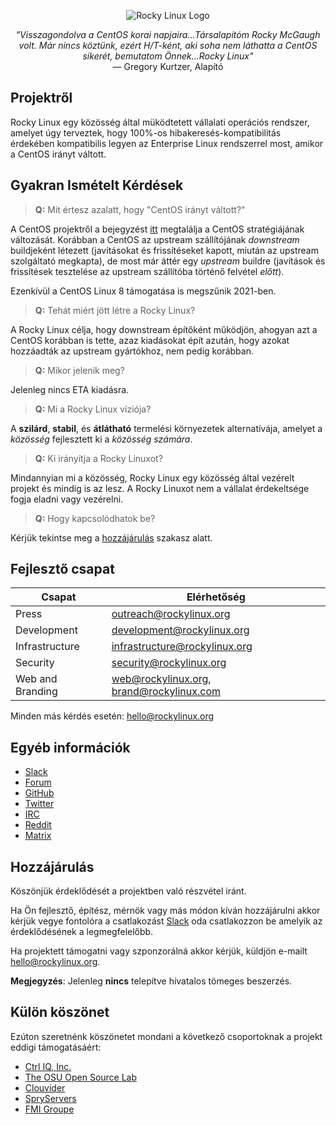 <p align="center">
<img src="https://media.githubusercontent.com/media/rocky-linux/branding/main/logo-text-light%402x.png" alt="Rocky Linux Logo">
</p>

<p align="center">
<i>"Visszagondolva a CentOS korai napjaira...Társalapítóm Rocky McGaugh volt. Már nincs köztünk, ezért H/T-ként, aki soha nem láthatta a CentOS sikerét, bemutatom Önnek...Rocky Linux"</i><br>
— Gregory Kurtzer, Alapító
</p>

## Projektről

Rocky Linux egy közösség által müködtetett vállalati operációs rendszer, amelyet úgy terveztek, hogy 100%-os hibakeresés-kompatibilitás érdekében kompatibilis legyen az Enterprise Linux rendszerrel most, amikor a CentOS irányt váltott.

## Gyakran Ismételt Kérdések

> **Q:** Mit értesz azalatt, hogy "CentOS irányt váltott?"

A CentOS projektről a bejegyzést [itt](https://blog.centos.org/2020/12/future-is-centos-stream/) megtalálja a CentOS stratégiájának változását. Korábban a CentOS az upstream szállítójának *downstream* buildjeként létezett (javításokat és frissítéseket kapott, miután az upstream szolgáltató megkapta), de most már áttér egy *upstream* buildre (javítások és frissítések tesztelése az upstream szállítóba történő felvétel *előtt*).

Ezenkívül a CentOS Linux 8 támogatása is megszűnik 2021-ben.

> **Q:** Tehát miért jött létre a Rocky Linux?

A Rocky Linux célja, hogy downstream építőként működjön, ahogyan azt a CentOS korábban is tette, azaz kiadásokat épít azután, hogy azokat hozzáadták az upstream gyártókhoz, nem pedig korábban.

> **Q:** Mikor jelenik meg?

Jelenleg nincs ETA kiadásra.

> **Q:** Mi a Rocky Linux víziója?

A **szilárd**, **stabil**, és **átlátható** termelési környezetek alternatívája, amelyet a *közösség* fejlesztett ki a *közösség számára*.

> **Q:** Ki irányítja a Rocky Linuxot?

Mindannyian mi a közösség, Rocky Linux egy közösség által vezérelt projekt és mindig is az lesz. A Rocky Linuxot nem a vállalat érdekeltsége fogja eladni vagy vezérelni.

> **Q:** Hogy kapcsolódhatok be?

Kérjük tekintse meg a [hozzájárulás](#Hozzájárulás) szakasz alatt.

## Fejlesztő csapat

| Csapat                        | Elérhetőség                               |
|-------------------------------|-------------------------------------------|
| Press                         | outreach@rockylinux.org                   |
| Development                   | development@rockylinux.org                |
| Infrastructure                | infrastructure@rockylinux.org             |
| Security                      | security@rockylinux.org                   |
| Web and Branding              | web@rockylinux.org, brand@rockylinux.com  |


Minden más kérdés esetén: hello@rockylinux.org

## Egyéb információk 

* [Slack](https://join.slack.com/t/hpcng/shared_invite/zt-k5z04bsh-1uqpaD1NsYVP73vzc3uKdQ)
* [Forum](https://forums.rockylinux.org/)
* [GitHub](https://github.com/rocky-linux/)
* [Twitter](https://twitter.com/rocky_linux)
* [IRC](https://webchat.freenode.net/?channels=rockylinux)
* [Reddit](https://www.reddit.com/r/RockyLinux)
* [Matrix](https://matrix.to/#/+rockylinux:matrix.org)

## Hozzájárulás

Köszönjük érdeklődését a projektben való részvétel iránt.

Ha Ön fejlesztő, építész, mérnök vagy más módon kíván hozzájárulni akkor kérjük vegye fontolóra a csatlakozást [Slack](https://join.slack.com/t/hpcng/shared_invite/zt-k5z04bsh-1uqpaD1NsYVP73vzc3uKdQ) oda csatlakozzon be amelyik az érdeklődésének a legmegfelelőbb.

Ha projektett támogatni vagy szponzorálná akkor kérjük, küldjön e-mailt hello@rockylinux.org.

**Megjegyzés**: Jelenleg **nincs** telepítve hivatalos tömeges beszerzés.

## Külön köszönet

Ezúton szeretnénk köszönetet mondani a következő csoportoknak a projekt eddigi támogatásáért:
* [Ctrl IQ, Inc.](https://www.ctrl-cmd.com)
* [The OSU Open Source Lab](https://osuosl.org/)
* [Clouvider](https://www.clouvider.co.uk/)
* [SpryServers](https://www.spryservers.net/)
* [FMI Groupe](https://www.fmi.fr/)
